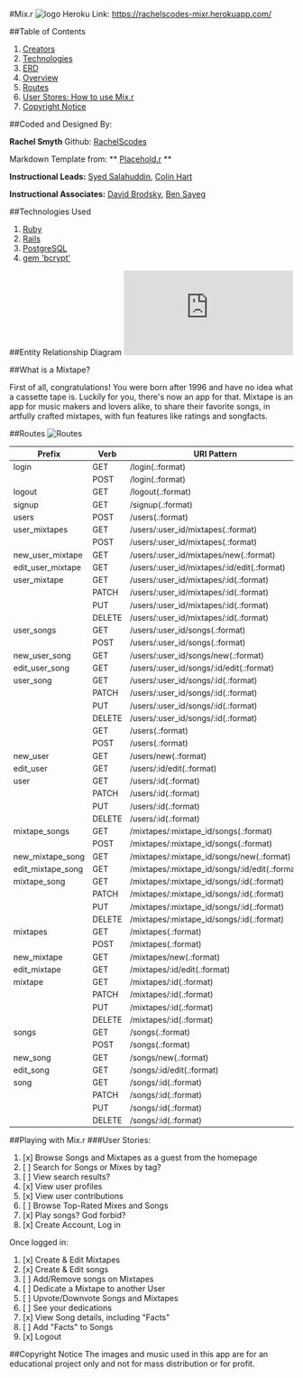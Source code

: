 #Mix.r
![logo](url)
Heroku Link: https://rachelscodes-mixr.herokuapp.com/

##Table of Contents
1. [Creators](#coded-and-designed-by)
2. [Technologies](#technologies-used)
3. [ERD](#entity-relationship-diagram)
4. [Overview](#what-is-a-mixtape)
5. [Routes](#routes)
6. [User Stores: How to use Mix.r](#user-stories)
7. [Copyright Notice](#copyright-notice)


##Coded and Designed By:

**Rachel Smyth**
Github: [RachelScodes](https://github.com/RachelScodes)

Markdown Template from: ** [Placehold.r](https://github.com/DBrodsky90/Placeholdr_app) **

**Instructional Leads:** [Syed Salahuddin](), [Colin Hart]()

**Instructional Associates:** [David Brodsky](), [Ben Sayeg]()

##Technologies Used

1. [Ruby](https://github.com/ruby/ruby)
2. [Rails](https://github.com/rails/rails)
3. [PostgreSQL](https://github.com/postgres/postgres)
4. [gem 'bcrypt'](https://github.com/codahale/bcrypt-ruby)


##Entity Relationship Diagram
![ERD](https://raw.githubusercontent.com/RachelScodes/mymix/5918c65dd2bad25c6e9852fa86960e0fa1a3f85c/erd.pdf)

##What is a Mixtape?

First of all, congratulations! You were born after 1996 and have no idea what a cassette tape is. Luckily for you, there's now an app for that.
Mixtape is an app for music makers and lovers alike, to share their favorite songs, in artfully crafted mixtapes, with fun features like ratings and songfacts.


##Routes
![Routes]()

|Prefix	 | Verb	 | URI Pattern	 | Controller#Action   |
|---------|--------|--------------|-------------------   |
| login	 | GET	 | /login(.:format)	 | sessions#new |
| 	 | POST	 | /login(.:format)	 | sessions#create  |
| logout	 | GET	 | /logout(.:format)	 | sessions#destroy |
| signup	 | GET	 | /signup(.:format)	 | users#new  |
| users	 | POST	 | /users(.:format)	 | users#create   |
| user_mixtapes	 | GET	 | /users/:user_id/mixtapes(.:format)	 | mixtapes#index   |
| 	 | POST	 | /users/:user_id/mixtapes(.:format)	 | mixtapes#create  |
| new_user_mixtape	 | GET	 | /users/:user_id/mixtapes/new(.:format)	 | mixtapes#new |
| edit_user_mixtape	 | GET	 | /users/:user_id/mixtapes/:id/edit(.:format)	 | mixtapes#edit   |
| user_mixtape	 | GET	 | /users/:user_id/mixtapes/:id(.:format)	 | mixtapes#show |
| 	 | PATCH	 | /users/:user_id/mixtapes/:id(.:format)	 | mixtapes#update   |
| 	 | PUT	 | /users/:user_id/mixtapes/:id(.:format)	 | mixtapes#update  |
| 	 | DELETE	 | /users/:user_id/mixtapes/:id(.:format)	 | mixtapes#destroy |
| user_songs	 | GET	 | /users/:user_id/songs(.:format)	 | songs#index   |
| 	 | POST	 | /users/:user_id/songs(.:format)	 | songs#create  |
| new_user_song	 | GET	 | /users/:user_id/songs/new(.:format)	 | songs#new |
| edit_user_song	 | GET	 | /users/:user_id/songs/:id/edit(.:format)	 | songs#edit   |
| user_song	 | GET	 | /users/:user_id/songs/:id(.:format)	 | songs#show |
| 	 | PATCH	 | /users/:user_id/songs/:id(.:format)	 | songs#update   |
| 	 | PUT	 | /users/:user_id/songs/:id(.:format)	 | songs#update  |
| 	 | DELETE	 | /users/:user_id/songs/:id(.:format)	 | songs#destroy |
| 	 | GET	 | /users(.:format)	 | users#index |
| 	 | POST	 | /users(.:format)	 | users#create  |
| new_user	 | GET	 | /users/new(.:format)	 | users#new   |
| edit_user	 | GET	 | /users/:id/edit(.:format)	 | users#edit  |
| user	 | GET	 | /users/:id(.:format)	 | users#show   |
| 	 | PATCH	 | /users/:id(.:format)	 | users#update   |
| 	 | PUT	 | /users/:id(.:format)	 | users#update  |
| 	 | DELETE	 | /users/:id(.:format)	 | users#destroy |
| mixtape_songs	 | GET	 | /mixtapes/:mixtape_id/songs(.:format)	 | songs#index   |
| 	 | POST	 | /mixtapes/:mixtape_id/songs(.:format)	 | songs#create  |
| new_mixtape_song	 | GET	 | /mixtapes/:mixtape_id/songs/new(.:format)	 | songs#new |
| edit_mixtape_song	 | GET	 | /mixtapes/:mixtape_id/songs/:id/edit(.:format)	 | songs#edit   |
| mixtape_song	 | GET	 | /mixtapes/:mixtape_id/songs/:id(.:format)	 | songs#show |
| 	 | PATCH	 | /mixtapes/:mixtape_id/songs/:id(.:format)	 | songs#update   |
| 	 | PUT	 | /mixtapes/:mixtape_id/songs/:id(.:format)	 | songs#update  |
| 	 | DELETE	 | /mixtapes/:mixtape_id/songs/:id(.:format)	 | songs#destroy |
| mixtapes	 | GET	 | /mixtapes(.:format)	 | mixtapes#index  |
| 	 | POST	 | /mixtapes(.:format)	 | mixtapes#create  |
| new_mixtape	 | GET	 | /mixtapes/new(.:format)	 | mixtapes#new   |
| edit_mixtape	 | GET	 | /mixtapes/:id/edit(.:format)	 | mixtapes#edit  |
| mixtape	 | GET	 | /mixtapes/:id(.:format)	 | mixtapes#show   |
| 	 | PATCH	 | /mixtapes/:id(.:format)	 | mixtapes#update   |
| 	 | PUT	 | /mixtapes/:id(.:format)	 | mixtapes#update  |
| 	 | DELETE	 | /mixtapes/:id(.:format)	 | mixtapes#destroy |
| songs	 | GET	 | /songs(.:format)	 | songs#index  |
| 	 | POST	 | /songs(.:format)	 | songs#create  |
| new_song	 | GET	 | /songs/new(.:format)	 | songs#new   |
| edit_song	 | GET	 | /songs/:id/edit(.:format)	 | songs#edit  |
| song	 | GET	 | /songs/:id(.:format)	 | songs#show   |
| 	 | PATCH	 | /songs/:id(.:format)	 | songs#update   |
| 	 | PUT	 | /songs/:id(.:format)	 | songs#update  |
| 	 | DELETE	 | /songs/:id(.:format)	 | songs#destroy |

##Playing with Mix.r
###User Stories:

  1. [x] Browse Songs and Mixtapes as a guest from the homepage
  1. [ ] Search for Songs or Mixes by tag?
  1. [ ] View search results?
  1. [x] View user profiles
  1. [x] View user contributions
  1. [ ] Browse Top-Rated Mixes and Songs
  1. [x] Play songs? God forbid?
  1. [x] Create Account, Log in

 Once logged in:
  1. [x] Create & Edit Mixtapes
  1. [x] Create & Edit songs
  1. [ ] Add/Remove songs on Mixtapes
  1. [ ] Dedicate a Mixtape to another User
  1. [ ] Upvote/Downvote Songs and Mixtapes
  1. [ ] See your dedications
  1. [x] View Song details, including "Facts"
  1. [ ] Add "Facts" to Songs
  1. [x] Logout


##Copyright Notice
The images and music used in this app are for an educational project only and not for mass distribution or for profit.
